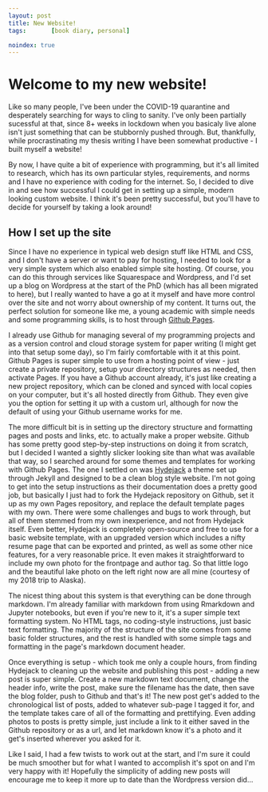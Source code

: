 ```yaml
---
layout: post
title: New Website!
tags:       [book diary, personal]

noindex: true
---
```


# Welcome to my new website!

Like so many people, I've been under the COVID-19 quarantine and desperately searching for ways to cling to sanity. I've only been partially sucessful at that, since 8+ weeks in lockdown when you basicaly live alone isn't just something that can be stubbornly pushed through. But, thankfully, while procrastinating my thesis writing I have been somewhat productive - I built myself a website!

By now, I have quite a bit of experience with programming, but it's all limited to research, which has its own particular styles, requirements, and norms and I have no experience with coding for the internet. So, I decided to dive in and see how successful I could get in setting up a simple, modern looking custom website. I think it's been pretty successful, but you'll have to decide for yourself by taking a look around!

## How I set up the site
Since I have no experience in typical web design stuff like HTML and CSS, and I don't have a server or want to pay for hosting, I needed to look for a very simple system which also enabled simple site hosting. Of course, you can do this through services like Squarespace and Wordpress, and I'd set up a blog on Wordpress at the start of the PhD (which has all been migrated to here), but I really wanted to have a go at it myself and have more control over the site and not worry about ownership of my content. It turns out, the perfect solution for someone like me, a young academic with simple needs and some programming skills, is to host through [Github Pages](https://pages.github.com/). 

I already use Github for managing several of my programming projects and as a version control and cloud storage system for paper writing (I might get into that setup some day), so I'm fairly comfortable with it at this point. Github Pages is super simple to use from a hosting point of view - just create a private repository, setup your directory structures as needed, then activate Pages. If you have a Github account already, it's just like creating a new project repository, which can be cloned and synced with local copies on your computer, but it's all hosted directly from Github. They even give you the option for setting it up with a custom url, although for now the default of using your Github username works for me. 

The more difficult bit is in setting up the directory structure and formatting pages and posts and links, etc. to actually make a proper website. Github has some pretty good step-by-step instructions on doing it from scratch, but I decided I wanted a sightly slicker looking site than what was available that way, so I searched around for some themes and templates for working with Github Pages. The one I settled on was [Hydejack](https://hydejack.com/) a theme set up through Jekyll and designed to be a clean blog style website. I'm not going to get into the setup instructions as their documentation does a pretty good job, but basically I just had to fork the Hydejack repository on Github, set it up as my own Pages repository, and replace the default template pages with my own. There were some challenges and bugs to work through, but all of them stemmed from my own inexperience, and not from Hydejack itself. Even better, Hydejack is completely open-source and free to use for a basic website template, with an upgraded version which includes a nifty resume page that can be exported and printed, as well as some other nice features, for a very reasonable price. It even makes it straightforward to include my own photo for the frontpage and author tag. So that little logo and the beautiful lake photo on the left right now are all mine (courtesy of my 2018 trip to Alaska).

The nicest thing about this system is that everything can be done through markdown. I'm already familiar with markdown from using Rmarkdown and Jupyter notebooks, but even if you're new to it, it's a super simple text formatting system. No HTML tags, no coding-style instructions, just basic text formatting. The majority of the structure of the site comes from some basic folder structures, and the rest is handled with some simple tags and formatting in the page's markdown document header. 

Once everything is setup - which took me only a couple hours, from finding Hydejack to cleaning up the website and publishing this post - adding a new post is super simple. Create a new markdown text document, change the header info, write the post, make sure the filename has the date, then save the blog folder, push to Github and that's it! The new post get's added to the chronological list of posts, added to whatever sub-page I tagged it for, and the template takes care of all of the formatting and prettifying. Even adding photos to posts is pretty simple, just include a link to it either saved in the Github repository or as a url, and let markdown know it's a photo and it get's inserted wherever you asked for it. 

Like I said, I had a few twists to work out at the start, and I'm sure it could be much smoother but for what I wanted to accomplish it's spot on and I'm very happy with it! Hopefully the simplicity of adding new posts will encourage me to keep it more up to date than the Wordpress version did...